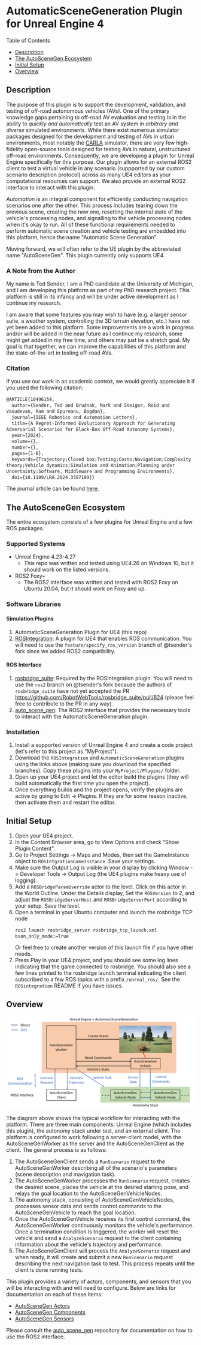 # AutomaticSceneGeneration Plugin for Unreal Engine 4

Table of Contents
- [Description](#description)
- [The AutoSceneGen Ecosystem](#the-autoscenegen-ecosystem)
- [Initial Setup](#initial-setup)
- [Overview](#overview)

## Description
The purpose of this plugin is to support the development, validation, and testing of off-road autonomous vehicles (AVs). One of the primary knowledge gaps pertaining to off-road AV evaluation and testing is in the ability to *quickly and automatically* test an AV system in *arbitrary and diverse* simulated environments. While there exist numerous simulator packages designed for the development and testing of AVs in urban environments, most notably the [CARLA](https://carla.org/) simulator, there are very few high-fidelity open-source tools designed for testing AVs in natural, unstructured off-road environments. Consequently, we are developing a plugin for Unreal Engine specifically for this purpose. Our plugin allows for an external ROS2 client to test a virtual vehicle in any scenario (suppported by our custom scenario description protocol) across as many UE4 editors as your computational resources can support. We also provide an external ROS2 interface to interact with this plugin.

*Automation* is an integral component for efficiently conducting navigation scenarios one after the other. This process includes tearing down the previous scene, creating the new one, resetting the internal state of the vehicle's processing nodes, and signalling to the vehicle processing nodes when it's okay to run. All of these functional requirements needed to perform automatic scene creation and vehicle testing are embedded into this platform, hence the name "Automatic Scene Generation".

Moving forward, we will often refer to the UE plugin by the abbreviated name "AutoSceneGen". This plugin currently only supports UE4.

### A Note from the Author 
My name is Ted Sender, I am a PhD candidate at the University of Michigan, and I am developing this platform as part of my PhD research project. This platform is still in its infancy and will be under active development as I continue my research.

I am aware that some features you may wish to have (e.g. a larger sensor suite, a weather system, controlling the 3D terrain elevation, etc.) have not yet been added to this platform. Some improvements are a work in progress and/or will be added in the near future as I continue my research, some might get added in my free time, and others may just be a stretch goal. My goal is that together, we can improve the capabilities of this platform and the state-of-the-art in testing off-road AVs.

### Citation

If you use our work in an academic context, we would greatly appreciate it if you used the following citation:

```
@ARTICLE{10496154,
  author={Sender, Ted and Brudnak, Mark and Steiger, Reid and Vasudevan, Ram and Epureanu, Bogdan},
  journal={IEEE Robotics and Automation Letters}, 
  title={A Regret-Informed Evolutionary Approach for Generating Adversarial Scenarios for Black-Box Off-Road Autonomy Systems}, 
  year={2024},
  volume={},
  number={},
  pages={1-8},
  keywords={Trajectory;Closed box;Testing;Costs;Navigation;Complexity theory;Vehicle dynamics;Simulation and Animation;Planning under Uncertainty;Software, Middleware and Programming Environments},
  doi={10.1109/LRA.2024.3387109}}
```

The journal article can be found [here](https://ieeexplore.ieee.org/document/10496154).

## The AutoSceneGen Ecosystem

The entire ecosystem consists of a few plugins for Unreal Engine and a few ROS packages.

### Supported Systems
- Unreal Engine 4.23-4.27
  - This repo was written and tested using UE4.26 on Windows 10, but it should work on the listed versions.
- ROS2 Foxy+
  - The ROS2 interface was written and tested with ROS2 Foxy on Ubuntu 20.04, but it should work on Foxy and up.

### Software Libraries

#### Simulation Plugins
1. AutomaticSceneGeneration Plugin for UE4 (this repo)
2. [ROSIntegration](https://github.com/tsender/ROSIntegration/tree/feature/specify_ros_version): A plugin for UE4 that enables ROS communication. You will need to use the `feature/specify_ros_version` branch of @tsender's fork since we added ROS2 compatibility.

#### ROS Interface
1. [rosbridge_suite](https://github.com/tsender/rosbridge_suite/tree/ros2): Required by the ROSIntegration plugin. You will need to use the `ros2` branch on @tsender's fork because the authors of `rosbridge_suite` have not yet accepted the PR https://github.com/RobotWebTools/rosbridge_suite/pull/824 (please feel free to contribute to the PR in any way).
2. [auto_scene_gen](https://github.com/tsender/auto_scene_gen): The ROS2 interface that provides the necessary tools to interact with the AutomaticSceneGeneration plugin.

### Installation

1. Install a supported version of Unreal Engine 4 and create a code project (let's refer to this project as "MyProject").
2. Download the `ROSIntegration` and `AutomaticSceneGeneration` plugins using the links above (making sure you download the specified branches). Copy these plugins into your `MyProject/Plugins/` folder.
3. Open up your UE4 project and let the editor build the plugins (they will build automatically the first time you open the project).
4. Once everything builds and the project opens, verify the plugins are active by going to Edit -> Plugins. If they are for some reason inactive, then activate them and restart the editor.

## Initial Setup
1. Open your UE4 project.
2. In the Content Browser area, go to View Options and check "Show Plugin Content".
3. Go to Project Settings -> Maps and Modes, then set the GameInstance object to `ROSIntgrationGameInstance`. Save your settings.
4. Make sure the Output Log is visible in your display by clicking Window -> Developer Tools -> Output Log (the UE4 plugins make heavy use of logging).
5. Add a `ROSBridgeParamOverride` actor to the level. Click on this actor in the World Outline. Under the Details display, Set the `ROSVersion` to 2, and adjust the `ROSBridgeServerHost` and `ROSBridgeServerPort` according to your setup. Save the level.
8. Open a terminal in your Ubuntu computer and launch the rosbridge TCP node
   ```
   ros2 launch rosbridge_server rosbridge_tcp_launch.xml bson_only_mode:=True
   ```
   Or feel free to create another version of this launch file if you have other needs.
7. Press Play in your UE4 project, and you should see some log lines indicating that the game connected to rosbridge. You should also see a few lines printed to the rosbridge launch terminal indicating the client subscribed to a few ROS topics with a prefix `/unreal_ros/`. See the `ROSintegration` README if you have issues.

## Overview

![text](Documentation/AutoSceneGen_Workflow.PNG)

The diagram above shows the typical workflow for interacting with the platform. There are three main components: Unreal Engine (which includes this plugin), the autonomy stack under test, and an external client. The platform is configured to work following a server-client model, with the AutoSceneGenWorker as the server and the AutoSceneGenClient as the client. The general process is as follows:
1. The AutoSceneGenClient sends a `RunScenario` request to the AutoSceneGenWorker describing all of the scenario's parameters (scene description and mavigation task).
2. The AutoSceneGenWorker processes the `RunScenario` request, creates the desired scene, places the vehicle at the desired starting pose, and relays the goal location to the AutoSceneGenVehicleNodes.
3. The autonomy stack, consisting of AutoSceneGenVehicleNodes, processes sensor data and sends control commands to the AutoSceneGenVehicle to reach the goal location.
4. Once the AutoSceneGenVehicle receives its first control command, the AutoSceneGenWorker continuously monitors the vehicle's performance. Once a termination condition is triggered, the worker will reset the vehicle and send a `AnalyzeScenario` request to the client containing information about the vehicle's trajectory and performance.
5. The AutoSceneGenClient will process the `AnalyzeScenario` request and when ready, it will create and submit a new `RunScenario` request describing the next navigation task to test. This process repeats until the client is done running tests.

This plugin provides a variety of actors, components, and sensors that you will be interacting with and will need to configure. Below are links for documentation on each of these items:
- [AutoSceneGen Actors](Documentation/actors.md)
- [AutoSceneGen Components](Documentation/components.md)
- [AutoSceneGen Sensors](Documentation/sensors.md)

Please consult the [auto_scene_gen](https://github.com/tsender/auto_scene_gen) repository for documentation on how to use the ROS2 interface.
